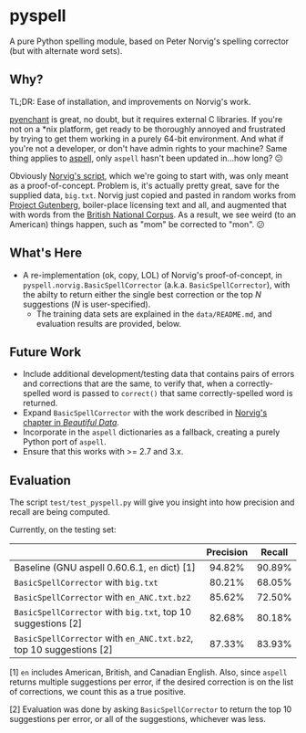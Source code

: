 pyspell
=======

A pure Python spelling module, based on Peter Norvig's spelling corrector (but with alternate word sets).

## Why?

TL;DR: Ease of installation, and improvements on Norvig's work.

[pyenchant](http://pythonhosted.org/pyenchant/) is great, no doubt, but it requires external C libraries.  If you're not on a *nix platform, get ready to be thoroughly annoyed and frustrated by trying to get them working in a purely 64-bit environment.  And what if you're not a developer, or don't have admin rights to your machine?  Same thing applies to [aspell](http://aspell.net/), only `aspell` hasn't been updated in...how long? :confused:

Obviously [Norvig's script](http://norvig.com/spell-correct.html), which we're going to start with, was only meant as a proof-of-concept.  Problem is, it's actually pretty great, save for the supplied data, `big.txt`.  Norvig just copied and pasted in random works from [Project Gutenberg](https://www.gutenberg.org/), boiler-place licensing text and all, and augmented that with words from the [British National Corpus](http://www.natcorp.ox.ac.uk/).  As a result, we see weird (to an American) things happen, such as "mom" be corrected to "mon". :confused:

## What's Here

* A re-implementation (ok, copy, LOL) of Norvig's proof-of-concept, in `pyspell.norvig.BasicSpellCorrector` (a.k.a. `BasicSpellCorrector`), with the abilty to return either the single best correction or the top _N_ suggestions (_N_ is user-specified).
    - The training data sets are explained in the `data/README.md`, and evaluation results are provided, below.

## Future Work

* Include additional development/testing data that contains pairs of errors and corrections that are the same, to verify that, when a correctly-spelled word is passed to `correct()` that same correctly-spelled word is returned.
* Expand `BasicSpellCorrector` with the work described in [Norvig's chapter in _Beautiful Data_](http://norvig.com/ngrams/).
* Incorporate in the `aspell` dictionaries as a fallback, creating a purely Python port of `aspell`.
* Ensure that this works with >= 2.7 and 3.x.

## Evaluation

The script `test/test_pyspell.py` will give you insight into how precision and recall are being computed.

<!--Currently, on the development set:

|                                                                     | Precision | Recall |
|---------------------------------------------------------------------|:---------:|:------:|
| Baseline (GNU aspell 0.60.6.1, `en` dict) [1]                       |    88.82% | 87.26% |
| `BasicSpellCorrector` with `big.txt`                                |    76.14% | 61.52% |
| `BasicSpellCorrector` with `en_ANC.txt.bz2`                         |    77.37% | 63.38% |
| `BasicSpellCorrector` with `big.txt`, top 10 suggestions [2]        |    79.66% | 75.49% |
| `BasicSpellCorrector` with `en_ANC.txt.bz2`, top 10 suggestions [2] |    80.42% | 76.10% |-->

Currently, on the testing set:

|                                                                     | Precision | Recall |
|---------------------------------------------------------------------|:---------:|:------:|
| Baseline (GNU aspell 0.60.6.1, `en` dict) [1]                       |    94.82% | 90.89% |
| `BasicSpellCorrector` with `big.txt`                                |    80.21% | 68.05% |
| `BasicSpellCorrector` with `en_ANC.txt.bz2`                         |    85.62% | 72.50% |
| `BasicSpellCorrector` with `big.txt`, top 10 suggestions [2]        |    82.68% | 80.18% |
| `BasicSpellCorrector` with `en_ANC.txt.bz2`, top 10 suggestions [2] |    87.33% | 83.93% |

[1] `en` includes American, British, and Canadian English.  Also, since `aspell` returns multiple suggestions per error, if the desired correction is on the list of corrections, we count this as a true positive.

[2] Evaluation was done by asking `BasicSpellCorrector` to return the top 10 suggestions per error, or all of the suggestions, whichever was less.
